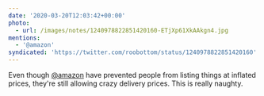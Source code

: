```yaml
---
date: '2020-03-20T12:03:42+00:00'
photo:
  - url: /images/notes/1240978822851420160-ETjXp61XkAAkgn4.jpg
mentions:
  - '@amazon'
syndicated: 'https://twitter.com/roobottom/status/1240978822851420160'
---
```

Even though [@amazon](https://twitter.com/@amazon) have prevented people from listing things at inflated prices, they're still allowing crazy delivery prices. This is really naughty. 
